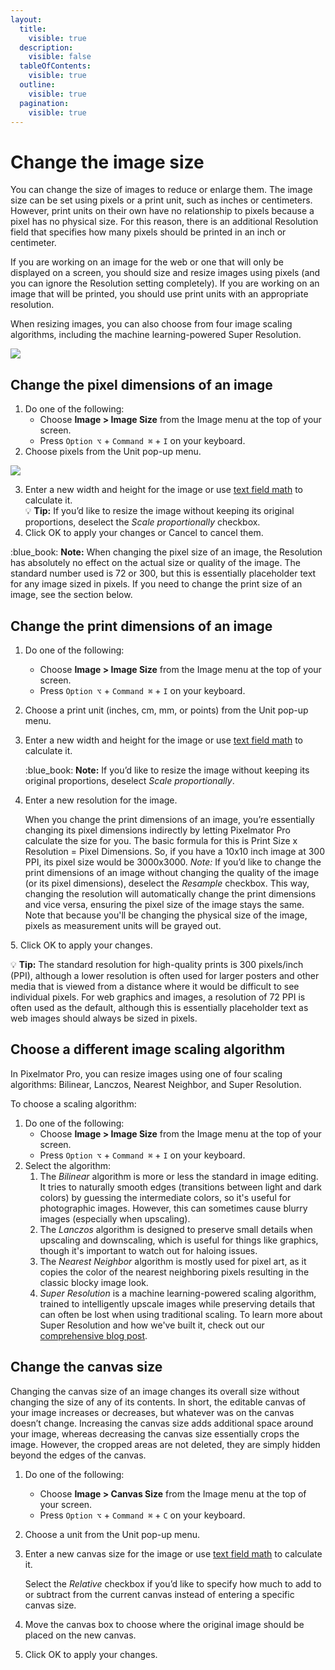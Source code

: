 ```yaml
---
layout:
  title:
    visible: true
  description:
    visible: false
  tableOfContents:
    visible: true
  outline:
    visible: true
  pagination:
    visible: true
---
```


# Change the image size

You can change the size of images to reduce or enlarge them. The image size can be set using pixels or a print unit, such as inches or centimeters. However, print units on their own have no relationship to pixels because a pixel has no physical size. For this reason, there is an additional Resolution field that specifies how many pixels should be printed in an inch or centimeter.&#x20;

If you are working on an image for the web or one that will only be displayed on a screen, you should size and resize images using pixels (and you can ignore the Resolution setting completely). If you are working on an image that will be printed, you should use print units with an appropriate resolution.&#x20;

When resizing images, you can also choose from four image scaling algorithms, including the machine learning-powered Super Resolution.

![](https://help.pixelmator.com/pixelmator-pro/3.5/assets/English/1654695622000.jpeg)

## Change the pixel dimensions of an image

1. Do one of the following:
   * Choose **Image > Image Size** from the Image menu at the top of your screen.
   * Press `Option ⌥` + `Command ⌘` + `I` on your keyboard.
2. Choose pixels from the Unit pop-up menu.

![](https://help.pixelmator.com/pixelmator-pro/3.5/assets/English/1654695671000.jpeg)

3. Enter a new width and height for the image or use [text field math](../pixelmator-pro-basics/use-text-field-math.md) to calculate it.\
   :bulb: **Tip:** If you’d like to resize the image without keeping its original proportions, deselect the _Scale proportionally_ checkbox.
4. Click OK to apply your changes or Cancel to cancel them.

:blue\_book: **Note:** When changing the pixel size of an image, the Resolution has absolutely no effect on the actual size or quality of the image. The standard number used is 72 or 300, but this is essentially placeholder text for any image sized in pixels. If you need to change the print size of an image, see the section below.

## Change the print dimensions of an image

1. Do one of the following:
   * Choose **Image > Image Size** from the Image menu at the top of your screen.
   * Press `Option ⌥` + `Command ⌘` + `I` on your keyboard.
2. Choose a print unit (inches, cm, mm, or points) from the Unit pop-up menu.
3.  Enter a new width and height for the image or use [text field math](../pixelmator-pro-basics/use-text-field-math.md) to calculate it.

    :blue\_book: **Note:** If you’d like to resize the image without keeping its original proportions, deselect _Scale proportionally_.
4.  Enter a new resolution for the image.

    When you change the print dimensions of an image, you’re essentially changing its pixel dimensions indirectly by letting Pixelmator Pro calculate the size for you. The basic formula for this is Print Size x Resolution = Pixel Dimensions. So, if you have a 10x10 inch image at 300 PPI, its pixel size would be 3000x3000. _Note:_ If you’d like to change the print dimensions of an image without changing the quality of the image (or its pixel dimensions), deselect the _Resample_ checkbox. This way, changing the resolution will automatically change the print dimensions and vice versa, ensuring the pixel size of the image stays the same. Note that because you'll be changing the physical size of the image, pixels as measurement units will be grayed out.&#x20;

5\. Click OK to apply your changes.

:bulb: **Tip:** The standard resolution for high-quality prints is 300 pixels/inch (PPI), although a lower resolution is often used for larger posters and other media that is viewed from a distance where it would be difficult to see individual pixels. For web graphics and images, a resolution of 72 PPI is often used as the default, although this is essentially placeholder text as web images should always be sized in pixels.

## Choose a different image scaling algorithm

In Pixelmator Pro, you can resize images using one of four scaling algorithms: Bilinear, Lanczos, Nearest Neighbor, and Super Resolution.

To choose a scaling algorithm:

1. Do one of the following:
   * Choose **Image > Image Size** from the Image menu at the top of your screen.
   * Press `Option ⌥` + `Command ⌘` + `I` on your keyboard.
2. Select the algorithm:
   1. The _Bilinear_ algorithm is more or less the standard in image editing. It tries to naturally smooth edges (transitions between light and dark colors) by guessing the intermediate colors, so it's useful for photographic images. However, this can sometimes cause blurry images (especially when upscaling).
   2. The _Lanczos_ algorithm is designed to preserve small details when upscaling and downscaling, which is useful for things like graphics, though it's important to watch out for haloing issues.
   3. The _Nearest Neighbor_ algorithm is mostly used for pixel art, as it copies the color of the nearest neighboring pixels resulting in the classic blocky image look.
   4. _Super Resolution_ is a machine learning-powered scaling algorithm, trained to intelligently upscale images while preserving details that can often be lost when using traditional scaling. To learn more about Super Resolution and how we've built it, check out our [comprehensive blog post](https://www.pixelmator.com/blog/2019/12/17/all-about-the-new-ml-super-resolution-feature-in-pixelmator-pro/).

## Change the canvas size

Changing the canvas size of an image changes its overall size without changing the size of any of its contents. In short, the editable canvas of your image increases or decreases, but whatever was on the canvas doesn’t change. Increasing the canvas size adds additional space around your image, whereas decreasing the canvas size essentially crops the image. However, the cropped areas are not deleted, they are simply hidden beyond the edges of the canvas.

1. Do one of the following:
   * Choose **Image > Canvas Size** from the Image menu at the top of your screen.
   * Press `Option ⌥` + `Command ⌘` + `C` on your keyboard.
2. Choose a unit from the Unit pop-up menu.
3.  Enter a new canvas size for the image or use [text field math](../pixelmator-pro-basics/use-text-field-math.md) to calculate it.

    Select the _Relative_ checkbox if you’d like to specify how much to add to or subtract from the current canvas instead of entering a specific canvas size.
4. Move the canvas box to choose where the original image should be placed on the new canvas.
5. Click OK to apply your changes.

